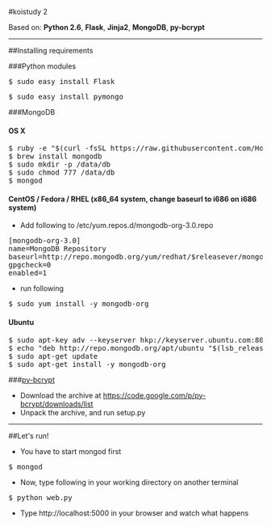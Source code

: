 #koistudy 2

Based on: **Python 2.6**, **Flask**, **Jinja2**, **MongoDB**, **py-bcrypt**

----------
##Installing requirements

###Python modules
<pre>$ sudo easy_install Flask</pre>
<pre>$ sudo easy_install pymongo</pre>

###MongoDB
#### OS X
<pre>$ ruby -e "$(curl -fsSL https://raw.githubusercontent.com/Homebrew/install/master/install)"
$ brew install mongodb
$ sudo mkdir -p /data/db
$ sudo chmod 777 /data/db
$ mongod</pre>

#### CentOS / Fedora / RHEL (x86_64 system, change baseurl to i686 on i686 system)
- Add following to /etc/yum.repos.d/mongodb-org-3.0.repo
<pre>[mongodb-org-3.0]
name=MongoDB Repository
baseurl=http://repo.mongodb.org/yum/redhat/$releasever/mongodb-org/3.0/x86_64/
gpgcheck=0
enabled=1</pre>
- run following
<pre>$ sudo yum install -y mongodb-org</pre>

#### Ubuntu
<pre>$ sudo apt-key adv --keyserver hkp://keyserver.ubuntu.com:80 --recv 7F0CEB10
$ echo "deb http://repo.mongodb.org/apt/ubuntu "$(lsb_release -sc)"/mongodb-org/3.0 multiverse" | sudo tee /etc/apt/sources.list.d/mongodb-org-3.0.list
$ sudo apt-get update
$ sudo apt-get install -y mongodb-org</pre>

###[py-bcrypt](http://www.mindrot.org/projects/py-bcrypt/)
 - Download the archive at https://code.google.com/p/py-bcrypt/downloads/list
 - Unpack the archive, and run setup.py

----------
##Let's run!
 - You have to start mongod first
<pre>$ mongod</pre>
 - Now, type following in your working directory on another terminal
<pre>$ python web.py</pre>
 - Type http://localhost:5000 in your browser and watch what happens

